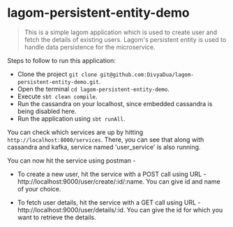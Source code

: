 # lagom-persistent-entity-demo

> This is a simple lagom application which is used to create user and fetch the details of existing users.
> Lagom's persistent entity is used to handle data persistence for the microservice.

Steps to follow to run this application:

- Clone the project ```git clone git@github.com:DivyaDua/lagom-persistent-entity-demo.git```.
- Open the terminal ```cd lagom-persistent-entity-demo```.
- Execute ```sbt clean compile```.
- Run the cassandra on your localhost, since embedded cassandra is being disabled here.
- Run the application using ```sbt runAll```.

You can check which services are up by hitting ```http://localhost:8000/services```. There, you can see that along with cassandra and kafka, service named 'user_service' is also running.

You can now hit the service using postman -

- To create a new user, hit the service with a POST call using URL - http://localhost:9000/user/create/:id/:name.
  You can give id and name of your choice.

- To fetch user details, hit the service with a GET call using URL - http://localhost:9000/user/details/:id.
  You can give the id for which you want to retrieve the details.




